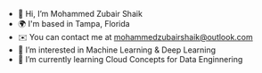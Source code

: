 - 👋 Hi, I’m Mohammed Zubair Shaik
- 🌍  I'm based in Tampa, Florida
- ✉️  You can contact me at mohammedzubairshaik@outlook.com
- 👀 I’m interested in Machine Learning & Deep Learning 
- 🌱 I’m currently learning Cloud Concepts for Data Enginnering

<!---
mohammedzubairshaik20/mohammedzubairshaik20 is a ✨ special ✨ repository because its `README.md` (this file) appears on your GitHub profile.
You can click the Preview link to take a look at your changes.
--->
